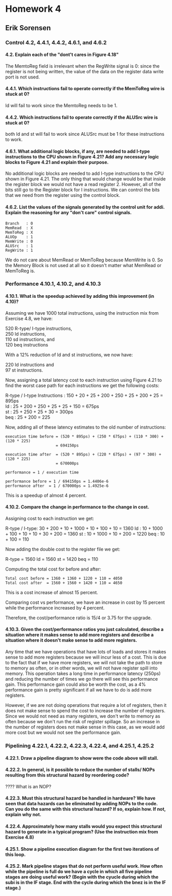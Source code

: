 # Homework 4
## Erik Sorensen

### Control	4.2, 4.4.1, 4.4.2, 4.6.1, and 4.6.2

#### 4.2. Explain each of the "dont't cares in Figure 4.18"

The MemtoReg field is irrelevant when the RegWrite signal is 0: since the register is not being written, the value of the data on the register data write port is not used.

#### 4.4.1. Which instructions fail to operate correctly if the MemToReg wire is stuck at 0?

ld will fail to work since the MemtoReg needs to be 1.

#### 4.4.2. Which instructions fail to operate correctly if the ALUSrc wire is stuck at 0?

both ld and st will fail to work since ALUSrc must be 1 for these instructions to work.

#### 4.6.1. What additional logic blocks, if any, are needed to add I-type instructions to the CPU shown in Figure 4.21? Add any necessary logic blocks to Figure 4.21 and explain their purpose.

No additional logic blocks are needed to add I-type instructions to the CPU shown in Figure 4.21. The only thing that would change would be that inside the register block we would not have a read register 2. However, all of the bits still go to the Register block for I instructions. We can control the bits that we need from the register using the control block.


#### 4.6.2. List the values of the signals generated by the control unit for addi. Explain the reasoning for any "don't care" control signals.

```
Branch   : 0
MemRead  : X
MemToReg : X
ALUOp    : 1
MemWrite : 0
ALUSrc   : 1
RegWrite : 1
```

We do not care about MemRead or MemToReg because MemWrite is 0. So the Memory Block is not used at all so it doesn't matter what MemRead or MemToReg is.

### Performance	4.10.1, 4.10.2, and 4.10.3

#### 4.10.1. What is the speedup achieved by adding this improvement (in 4.10)?

Assuming we have 1000 total instructions, using the instruction mix from Exercise 4.8, we have:

520 R-type/ I-type instructions, <br>
250 ld instructions, <br>
110 sd instructions, and <br>
120 beq instructions

With a 12% reduction of ld and st instructions, we now have:

220 ld instructions and <br>
97 st instructions.

Now, assigning a total latency cost to each instruction using Figure 4.21 to find the worst case path for each instructions we get the following costs:

R-type / I-type Instructions : 150 + 20 + 25 + 200 + 250 + 25 + 200 + 25 = 895ps <br>
ld : 25 + 200 + 250 + 25 + 25 + 150 = 675ps <br>
st : 25 + 250 + 25 + 30 = 300ps <br>
beq : 25 + 200 = 225

Now, adding all of these latency estimates to the old number of instructions:

```
execution time before = (520 * 895ps) + (250 * 675ps) + (110 * 300) + (120 * 225)
                      = 694150ps

execution time after  = (520 * 895ps) + (220 * 675ps) + (97 * 300) + (120 * 225)
                      = 670000ps

performance = 1 / execution time

performance before = 1 / 694150ps = 1.4406e-6
performance after  = 1 / 670000ps = 1.4925e-6
```

This is a speedup of almost 4 percent.

#### 4.10.2. Compare the change in performance to the change in cost.

Assigning cost to each instruction we get:

R-type / I-type: 30 + 200 + 10 + 1000 + 10 + 100 + 10 = 1360
ld : 10 + 1000 + 100 + 10 + 10 + 30 + 200 = 1360
st : 10 + 1000 + 10 + 200 = 1220
beq : 10 + 100 = 110

Now adding the double cost to the register file we get:

R-type = 1560
ld = 1560
st = 1420
beq = 110

Computing the total cost for before and after:

```
Total cost before = 1360 + 1360 + 1220 + 110 = 4050
Total cost after  = 1560 + 1560 + 1420 + 110 = 4650

```

This is a cost increase of almost 15 percent.

Comparing cost vs performance, we have an increase in cost by 15 percent while the performance increased by 4 percent.

Therefore, the cost/performance ratio is 15/4 or 3.75 for the upgrade.

#### 4.10.3. Given the cost/performance ratios you just calculated, describe a situation where it makes sense to add more registers and describe a situation where it doesn't make sense to add more registers.

Any time that we have operations that have lots of loads and stores it makes sense to add more registers because we will incur less of a cost. This is due to the fact that if we have more registers, we will not take the path to store to memory as often, or in other words, we will not have register spill into memory. This operation takes a long time in performance latency (250ps) and reducing the number of times we go there will see this performance gain. This performance gain could also be worth the cost, as a 4% performance gain is pretty significant if all we have to do is add more registers.

However, if we are not doing operations that require a lot of registers, then it does not make sense to spend the cost to increase the number of registers. Since we would not need as many registers, we don't write to memory as often because we don't run the risk of register spillage. So an increase in the number of registers does not make sense in this case, as we would add more cost but we would not see the performance gain.

### Pipelining	4.22.1, 4.22.2, 4.22.3, 4.22.4, and 4.25.1, 4.25.2

#### 4.22.1. Draw a pipeline diagram to show were the code above will stall.

#### 4.22.2. In general, is it possible to reduce the number of stalls/ NOPs resulting from this structural hazard by reordering code?

???? What is an NOP?
#### 4.22.3. Must this structural hazard be handled in hardware? We have seen that data hazards can be eliminated by adding NOPs to the code. Can you do the same with this structural hazard? If so, explain how. If not, explain why not.

#### 4.22.4. Approximately how many stalls would you expect this structural hazard to generate in a typical program? (Use the instruction mix from Exercise 4.8)

#### 4.25.1. Show a pipeline execution diagram for the first two iterations of this loop.

#### 4.25.2. Mark pipeline stages that do not perform useful work. How often while the pipeline is full do we have a cycle in which all five pipeline stages are doing useful work? (Begin with the cyucle during which the subi is in the IF stage. End with the cycle during which the bnez is in the IF stage.)
